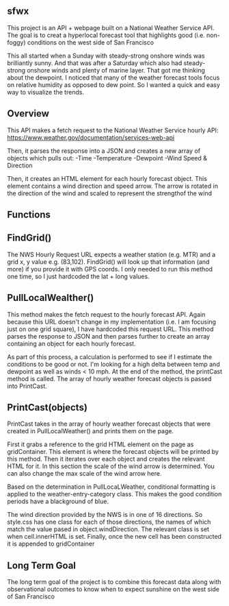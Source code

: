 ## sfwx
This project is an API + webpage built on a National Weather Service API. The goal is to creat a hyperlocal forecast tool that highlights good (i.e. non-foggy) conditions on the west side of San Francisco

This all started when a Sunday with steady-strong onshore winds was brilliantly sunny. And that was after a Saturday which also had steady-strong onshore winds and plenty of marine layer. That got me thinking about the dewpoint. I noticed that many of the weather forecast tools focus on relative humidity as opposed to dew point. So I wanted a quick and easy way to visualize the trends. 

## Overview
This API makes a fetch request to the National Weather Service hourly API:  https://www.weather.gov/documentation/services-web-api

Then, it parses the response into a JSON and creates a new array of objects which pulls out:
  -Time
  -Temperature
  -Dewpoint
  -Wind Speed & Direction

Then, it creates an HTML element for each hourly forecast object.
This element contains a wind direction and speed arrow. The arrow is rotated in the direction of the wind and scaled to represent the strengthof the wind

## Functions

FindGrid()
-
The NWS Hourly Request URL expects a weather station (e.g. MTR) and a grid x, y value e.g. (83,102). FindGrid() will look up that information (and more) if you provide it with GPS coords. I only needed to run this method one time, so I just hardcoded the lat + long values.

PullLocalWealther()
- 
This method makes the fetch request to the hourly forecast API. Again because this URL doesn't change in my implementation (i.e. I am focusing just on one grid square), I have hardcoded this request URL. This method parses the response to JSON and then parses further to create an array containing an object for each hourly forecast. 


As part of this process, a calculation is performed to see if I estimate the conditions to be good or not. I'm looking for a high delta between temp and dewpoint as well as winds < 10 mph. At the end of the method, the printCast method is called. The array of hourly weather forecast objects is passed into PrintCast.

PrintCast(objects)
-
PrintCast takes in the array of hourly weather forecast objects that were created in PullLocalWeather() and prints them on the page. 

First it grabs a reference to the grid HTML element on the page as gridContainer. This element is where the forecast objects will be printed by this method. Then it iterates over each object and creates the relevant HTML for it. In this section the scale of the wind arrow is determined. You can also change the max scale of the wind arrow here.

Based on the determination in PullLocaLWeather, conditional formatting is applied to the weather-entry-category class. This makes the good condition periods have a blackground of blue.

The wind direction provided by the NWS is in one of 16 directions. So style.css has one class for each of those directions, the names of which match the value pased in object.windDirection. The relevant class is set when cell.innerHTML is set. Finally, once the new cell has been constructed it is appended to gridContainer


## Long Term Goal
The long term goal of the project is to combine this forecast data along with observational outcomes to know when to expect sunshine on the west side of San Francisco

